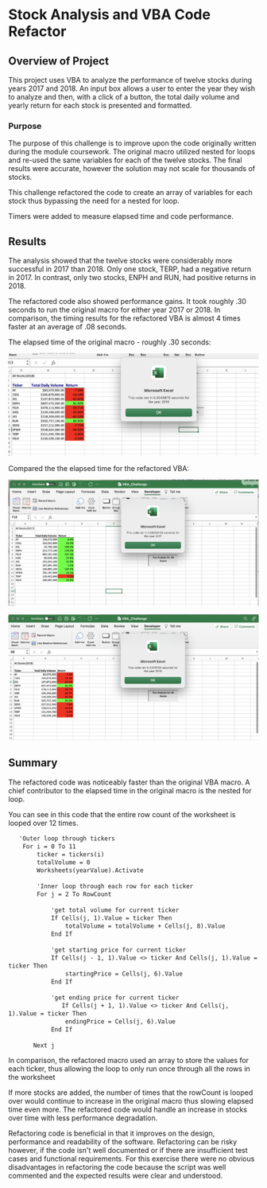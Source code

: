 # Stock Analysis and VBA Code Refactor

## Overview of Project

This project uses VBA to analyze the performance of twelve stocks during years 2017 and 2018. An input box allows a user to enter the year they wish to analyze and then, with a click of a button, the total daily volume and yearly return for each stock is presented and formatted.

### Purpose

The purpose of this challenge is to improve upon the code originally written during the module coursework.  The original macro utilized nested for loops and re-used the same variables for each of the twelve stocks.  The final results were accurate, however the solution may not scale for thousands of stocks.  

This challenge refactored the code to create an array of variables for each stock thus bypassing the need for a nested for loop.

Timers were added to measure elapsed time and code performance.


## Results

The analysis showed that the twelve stocks were considerably more successful in 2017 than 2018. Only one stock, TERP, had a negative return in 2017. In contrast, only two stocks, ENPH and RUN, had positive returns in 2018.  

The refactored code also showed performance gains.  It took roughly .30 seconds to run the original macro for either year 2017 or 2018.  In comparison, the timing results for the refactored VBA is almost 4 times faster at an average of .08 seconds.

The elapsed time of the original macro - roughly .30 seconds:

![Screenshot of timer - not refactored](/Resources/Original_Timing.png)

Compared the the elapsed time for the refactored VBA:

![Screenshot of timer - year 2017](/Resources/VBA_Challenge_2017.png)

![Screenshot of timer - year 2018](/Resources/VBA_Challenge_2018.png)

## Summary

The refactored code was noticeably faster than the original VBA macro.  A chief contributor to the elapsed time in the original macro is the nested for loop.

You can see in this code that the entire row count of the worksheet is looped over 12 times.

```
   'Outer loop through tickers
    For i = 0 To 11
        ticker = tickers(i)
        totalVolume = 0
        Worksheets(yearValue).Activate
        
        'Inner loop through each row for each ticker
        For j = 2 To RowCount

            'get total volume for current ticker
            If Cells(j, 1).Value = ticker Then
                totalVolume = totalVolume + Cells(j, 8).Value
            End If
            
            'get starting price for current ticker
            If Cells(j - 1, 1).Value <> ticker And Cells(j, 1).Value = ticker Then
                startingPrice = Cells(j, 6).Value
            End If
            
            'get ending price for current ticker
               If Cells(j + 1, 1).Value <> ticker And Cells(j, 1).Value = ticker Then
                endingPrice = Cells(j, 6).Value
            End If
            
       Next j        
```

In comparison, the refactored macro used an array to store the values for each ticker, thus allowing the loop to only run once through all the rows in the worksheet

If more stocks are added, the number of times that the rowCount is looped over would continue to increase in the original macro thus slowing elapsed time even more.  The refactored code would handle an increase in stocks over time with less performance degradation.

Refactoring code is beneficial in that it improves on the design, performance and readability of the software.  Refactoring can be risky however, if the code isn't well documented or if there are insufficient test cases and functional requirements. For this exercise there were no obvious disadvantages in refactoring the code because the script was well commented and the expected results were clear and understood.


